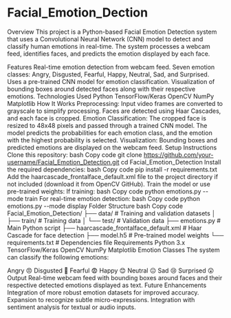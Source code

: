 # Facial_Emotion_Dection
Overview
This project is a Python-based Facial Emotion Detection system that uses a Convolutional Neural Network (CNN) model to detect and classify human emotions in real-time. The system processes a webcam feed, identifies faces, and predicts the emotion displayed by each face.

Features
Real-time emotion detection from webcam feed.
Seven emotion classes: Angry, Disgusted, Fearful, Happy, Neutral, Sad, and Surprised.
Uses a pre-trained CNN model for emotion classification.
Visualization of bounding boxes around detected faces along with their respective emotions.
Technologies Used
Python
TensorFlow/Keras
OpenCV
NumPy
Matplotlib
How It Works
Preprocessing:
Input video frames are converted to grayscale to simplify processing.
Faces are detected using Haar Cascades, and each face is cropped.
Emotion Classification:
The cropped face is resized to 48x48 pixels and passed through a trained CNN model.
The model predicts the probabilities for each emotion class, and the emotion with the highest probability is selected.
Visualization:
Bounding boxes and predicted emotions are displayed on the webcam feed.
Setup Instructions
Clone this repository:
bash
Copy code
git clone https://github.com/your-username/Facial_Emotion_Detection.git
cd Facial_Emotion_Detection
Install the required dependencies:
bash
Copy code
pip install -r requirements.txt
Add the haarcascade_frontalface_default.xml file to the project directory if not included (download it from OpenCV GitHub).
Train the model or use pre-trained weights:
If training:
bash
Copy code
python emotions.py --mode train
For real-time emotion detection:
bash
Copy code
python emotions.py --mode display
Folder Structure
bash
Copy code
Facial_Emotion_Detection/
├── data/                        # Training and validation datasets
│   ├── train/                   # Training data
│   └── test/                    # Validation data
├── emotions.py                  # Main Python script
├── haarcascade_frontalface_default.xml  # Haar Cascade for face detection
├── model.h5                     # Pre-trained model weights
└── requirements.txt             # Dependencies file
Requirements
Python 3.x
TensorFlow/Keras
OpenCV
NumPy
Matplotlib
Emotion Classes
The system can classify the following emotions:

Angry 😠
Disgusted 🤢
Fearful 😨
Happy 😊
Neutral 😐
Sad 😢
Surprised 😲
Output
Real-time webcam feed with bounding boxes around faces and their respective detected emotions displayed as text.
Future Enhancements
Integration of more robust emotion datasets for improved accuracy.
Expansion to recognize subtle micro-expressions.
Integration with sentiment analysis for textual or audio inputs.
